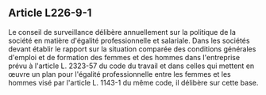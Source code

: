 Article L226-9-1
----
Le conseil de surveillance délibère annuellement sur la politique de la société
en matière d'égalité professionnelle et salariale. Dans les sociétés devant
établir le rapport sur la situation comparée des conditions générales d'emploi
et de formation des femmes et des hommes dans l'entreprise prévu à l'article L.
2323-57 du code du travail et dans celles qui mettent en œuvre un plan pour
l'égalité professionnelle entre les femmes et les hommes visé par l'article L.
1143-1 du même code, il délibère sur cette base.
